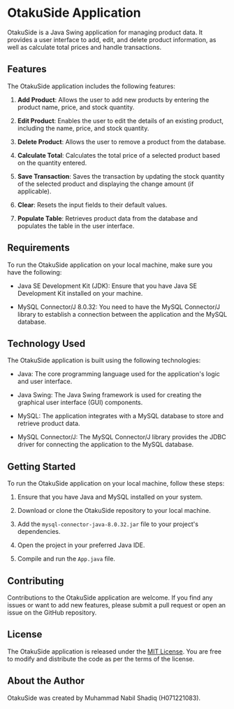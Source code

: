 # OtakuSide Application

OtakuSide is a Java Swing application for managing product data. It provides a user interface to add, edit, and delete product information, as well as calculate total prices and handle transactions.

## Features

The OtakuSide application includes the following features:

1. **Add Product**: Allows the user to add new products by entering the product name, price, and stock quantity.

2. **Edit Product**: Enables the user to edit the details of an existing product, including the name, price, and stock quantity.

3. **Delete Product**: Allows the user to remove a product from the database.

4. **Calculate Total**: Calculates the total price of a selected product based on the quantity entered.

5. **Save Transaction**: Saves the transaction by updating the stock quantity of the selected product and displaying the change amount (if applicable).

6. **Clear**: Resets the input fields to their default values.

7. **Populate Table**: Retrieves product data from the database and populates the table in the user interface.

## Requirements

To run the OtakuSide application on your local machine, make sure you have the following:

- Java SE Development Kit (JDK): Ensure that you have Java SE Development Kit installed on your machine.

- MySQL Connector/J 8.0.32: You need to have the MySQL Connector/J library to establish a connection between the application and the MySQL database.

## Technology Used

The OtakuSide application is built using the following technologies:

- Java: The core programming language used for the application's logic and user interface.

- Java Swing: The Java Swing framework is used for creating the graphical user interface (GUI) components.

- MySQL: The application integrates with a MySQL database to store and retrieve product data.

- MySQL Connector/J: The MySQL Connector/J library provides the JDBC driver for connecting the application to the MySQL database.

## Getting Started

To run the OtakuSide application on your local machine, follow these steps:

1. Ensure that you have Java and MySQL installed on your system.

2. Download or clone the OtakuSide repository to your local machine.

3. Add the `mysql-connector-java-8.0.32.jar` file to your project's dependencies.

4. Open the project in your preferred Java IDE.

5. Compile and run the `App.java` file.

## Contributing

Contributions to the OtakuSide application are welcome. If you find any issues or want to add new features, please submit a pull request or open an issue on the GitHub repository.

## License

The OtakuSide application is released under the [MIT License](https://opensource.org/licenses/MIT). You are free to modify and distribute the code as per the terms of the license.

## About the Author

OtakuSide was created by Muhammad Nabil Shadiq (H071221083).
